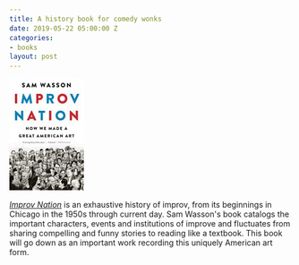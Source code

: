 ```yaml
---
title: A history book for comedy wonks
date: 2019-05-22 05:00:00 Z
categories:
- books
layout: post
---
```


![](/assets/images/51T49lvb8NL-133x200.jpg)

_[Improv Nation](https://www.goodreads.com/book/show/33596295-improv-nation)_ is an exhaustive history of improv, from its beginnings in Chicago in the 1950s through current day. Sam Wasson's book catalogs the important characters, events and institutions of improve and fluctuates from sharing compelling and funny stories to reading like a textbook. This book will go down as an important work recording this uniquely American art form.
